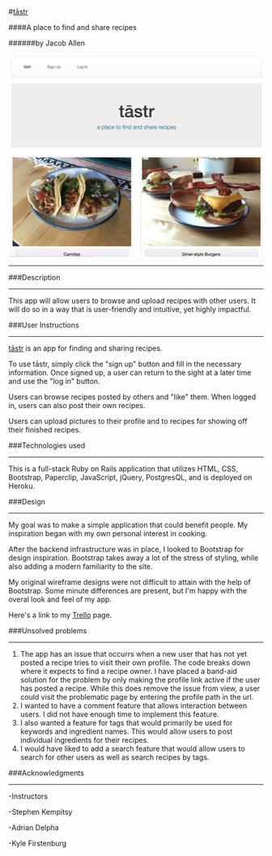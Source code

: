 #[tāstr](https://floating-brushlands-79659.herokuapp.com/)

####A place to find and share recipes

######by Jacob Allen

![](./app/assets/images/screen_shot.png)
___

###Description

___

This app will allow users to browse and upload recipes with other users.
It will do so in a way that is user-friendly and intuitive, yet highly impactful.

###User Instructions
___

[tāstr](https://floating-brushlands-79659.herokuapp.com/) is an app for finding and sharing recipes. 


To use tāstr, simply click the "sign up" button and fill in the necessary information.  Once signed up, a user can return to the sight at a later time and use the "log in" button. 

Users can browse recipes posted by others and "like" them.  When logged in, users can also post their own recipes. 

Users can upload pictures to their profile and to recipes for showing off their finished recipes.  

###Technologies used
___
This is a full-stack Ruby on Rails application that utilizes HTML, CSS, Bootstrap, Paperclip, JavaScript, jQuery, PostgresQL, and is deployed on Heroku. 

###Design
___
My goal was to make a simple application that could benefit people. My inspiration began with my own personal interest in cooking.  

After the backend infrastructure was in place, I looked to Bootstrap for design inspiration.  Bootstrap takes away a lot of the stress of styling, while also adding a modern familiarity to the site.  

My original wireframe designs were not difficult to attain with the help of Bootstrap.  Some minute differences are present, but I'm happy with the overal look and feel of my app.  

Here's a link to my [Trello](https://trello.com/b/gKjgF9uc/tastr) page.

###Unsolved problems
___
1.  The app has an issue that occurrs when a new user that has not yet posted a recipe tries to visit their own profile.  The code breaks down where it expects to find a recipe owner.  I have placed a band-aid solution for the problem by only making the profile link active if the user has posted a recipe.  While this does remove the issue from view, a user could visit the problematic page by entering the profile path in the url.
2. I wanted to have a comment feature that allows interaction between users.  I did not have enough time to implement this feature.
3. I also wanted a feature for tags that would primarily be used for keywords and ingredient names.  This would allow users to post individual ingredients for their recipes.
4. I would have liked to add a search feature that would allow users to search for other users as well as search recipes by tags.

###Acknowledgments
___
-Instructors

-Stephen Kempitsy

-Adrian Delpha

-Kyle Firstenburg